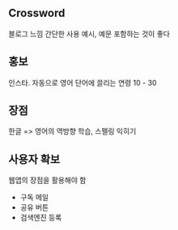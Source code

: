 ## Crossword

블로그 느낌
간단한 사용 예시, 예문 포함하는 것이 좋다

## 홍보

인스타. 자동으로 영어 단어에 끌리는 연령 10 - 30

## 장점

한글 => 영어의 역방향 학습, 스펠링 익히기

## 사용자 확보

웹앱의 장점을 활용해야 함

- 구독 메일
- 공유 버튼
- 검색엔진 등록